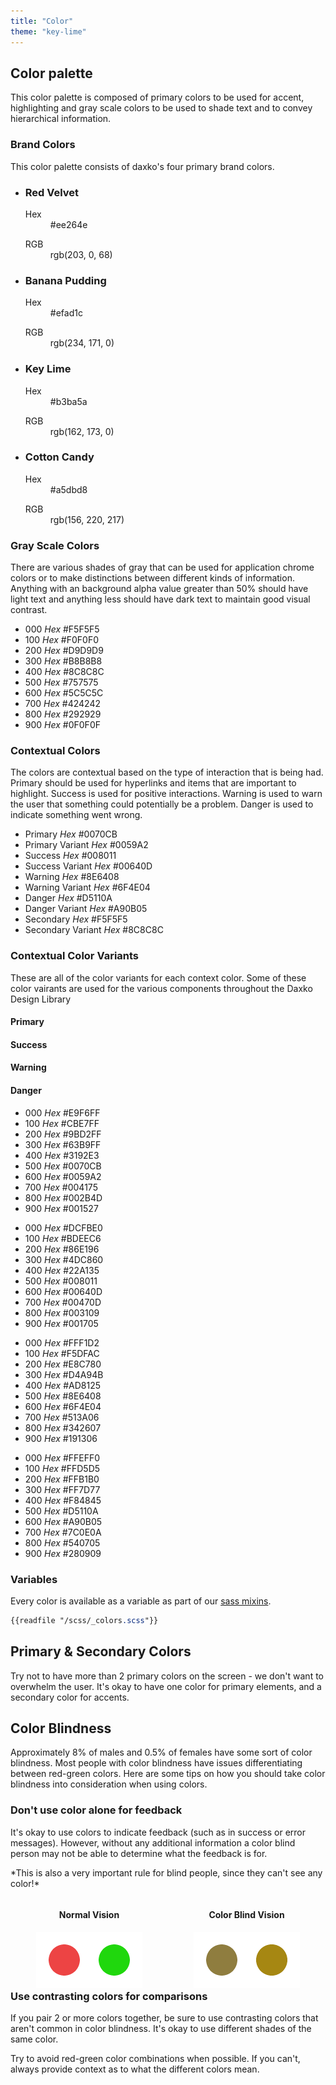 ```yaml
---
title: "Color"
theme: "key-lime"
---
```


## Color palette

This color palette is composed of primary colors to be used for accent, highlighting and gray scale colors to be used to shade text and to convey hierarchical information.

### Brand Colors

This color palette consists of daxko's four primary brand colors.

<ul class="colors">
  <li class="swatch">
    <div class="details red-velvet">
      <h3>Red Velvet</h3>
      <dl class="hex">
        <dt>Hex</dt>
        <dd>#ee264e</dd>
      </dl>
      <dl class="rgb">
        <dt>RGB</dt>
        <dd>rgb(203, 0, 68)</dd>
      </dl>
    </div>
  </li>
  <li class="swatch">
    <div class="details banana-pudding">
      <h3>Banana Pudding</h3>
      <dl class="hex">
        <dt>Hex</dt>
        <dd>#efad1c</dd>
      </dl>
      <dl class="rgb">
        <dt>RGB</dt>
        <dd>rgb(234, 171, 0)</dd>
      </dl>
    </div>
  </li>
  <li class="swatch">
    <div class="details key-lime">
      <h3>Key Lime</h3>
      <dl class="hex">
        <dt>Hex</dt>
        <dd>#b3ba5a</dd>
      </dl>
      <dl class="rgb">
        <dt>RGB</dt>
        <dd>rgb(162, 173, 0)</dd>
      </dl>
    </div>
  </li>
  <li class="swatch">
    <div class="details cotton-candy">
      <h3>Cotton Candy</h3>
      <dl class="hex">
        <dt>Hex</dt>
        <dd>#a5dbd8</dd>
      </dl>
      <dl class="rgb">
        <dt>RGB</dt>
        <dd>rgb(156, 220, 217)</dd>
      </dl>
    </div>
  </li>
</ul>

### Gray Scale Colors

<div class="grid">
  <div class="col-7">
    <p>There are various shades of gray that can be used for application chrome colors or to make distinctions between different kinds of information. Anything with an background alpha value greater than 50% should have light text and anything less should have dark text to maintain good visual contrast.</p>
    <p></p>
  </div>
  <div class="col-5">
    <ul class="swatch-list">
      <li class="secondary-000">
        000
        <span class="pull-right">
          <em>Hex</em> #F5F5F5
        </span>
      </li>
      <li class="secondary-100">
        100
        <span class="pull-right">
          <em>Hex</em> #F0F0F0
        </span>
      </li>
      <li class="secondary-200">
        200
        <span class="pull-right">
          <em>Hex</em> #D9D9D9
        </span>
      </li>
      <li class="secondary-300">
        300
        <span class="pull-right">
          <em>Hex</em> #B8B8B8
        </span>
      </li>
      <li class="secondary-400">
        400
        <span class="pull-right">
          <em>Hex</em> #8C8C8C
        </span>
      </li>
      <li class="secondary-500">
        500
        <span class="pull-right">
          <em>Hex</em> #757575
        </span>
      </li>
      <li class="secondary-600">
        600
        <span class="pull-right">
          <em>Hex</em> #5C5C5C
        </span>
      </li>
      <li class="secondary-700">
        700
        <span class="pull-right">
          <em>Hex</em> #424242
        </span>
      </li>
      <li class="secondary-800">
        800
        <span class="pull-right">
          <em>Hex</em> #292929
        </span>
      </li>
      <li class="secondary-900">
        900
        <span class="pull-right">
          <em>Hex</em> #0F0F0F
        </span>
      </li>
    </ul>
  </div>
</div>

### Contextual Colors

<div class="grid">
  <div class="col-7">
    <p>The colors are contextual based on the type of interaction that is being had. Primary should be used for hyperlinks and items that are important to highlight. Success is used for positive interactions. Warning is used to warn the user that something could potentially be a problem. Danger is used to indicate something went wrong.</p>
  </div>
  <div class="col-5">
    <ul class="swatch-list">
      <li class="primary">
      Primary
        <span class="pull-right">
          <em>Hex</em> #0070CB
        </span>
      </li>
      <li class="primary-variant">
      Primary Variant
        <span class="pull-right">
          <em>Hex</em> #0059A2
        </span>
      </li>
      <li class="success">
      Success
        <span class="pull-right">
          <em>Hex</em> #008011
        </span>
      </li>
      <li class="success-variant">
      Success Variant
        <span class="pull-right">
          <em>Hex</em> #00640D
        </span>
      </li>
      <li class="warning">
      Warning
        <span class="pull-right">
          <em>Hex</em> #8E6408
        </span>
      </li>
      <li class="warning-variant">
      Warning Variant
        <span class="pull-right">
          <em>Hex</em> #6F4E04
        </span>
      </li>
      <li class="danger">
      Danger
        <span class="pull-right">
          <em>Hex</em> #D5110A
        </span>
      </li>
      <li class="danger-variant">
      Danger Variant
        <span class="pull-right">
          <em>Hex</em> #A90B05
        </span>
      </li>
      <li class="secondary">
      Secondary
        <span class="pull-right">
          <em>Hex</em> #F5F5F5
        </span>
      </li>
      <li class="secondary-variant">
      Secondary Variant
        <span class="pull-right">
          <em>Hex</em> #8C8C8C
        </span>
      </li>
    </ul>
  </div>
  
</div>

### Contextual Color Variants

<div class="grid">
  <div class="col-12">
    <p>These are all of the color variants for each context color. Some of these color vairants are used for the various components throughout the Daxko Design Library</p>
  </div>
  <div class="col-3">
    <h4>Primary</h4>
  </div>
  <div class="col-3">
    <h4>Success</h4>
  </div>
  <div class="col-3">
    <h4>Warning</h4>
  </div>
  <div class="col-3">
    <h4>Danger</h4>
  </div>
  <div class="col-3">
    <ul class="swatch-list">
      <li class="primary-000">
        000
        <span class="pull-right">
          <em>Hex</em> #E9F6FF
        </span>
      </li>
      <li class="primary-100">
        100
        <span class="pull-right">
          <em>Hex</em> #CBE7FF
        </span>
      </li>
      <li class="primary-200">
        200
        <span class="pull-right">
          <em>Hex</em> #9BD2FF
        </span>
      </li>
      <li class="primary-300">
        300
        <span class="pull-right">
          <em>Hex</em> #63B9FF
        </span>
      </li>
      <li class="primary-400">
        400
        <span class="pull-right">
          <em>Hex</em> #3192E3
        </span>
      </li>
      <li class="primary-500">
        500
        <span class="pull-right">
          <em>Hex</em> #0070CB
        </span>
      </li>
      <li class="primary-600">
        600
        <span class="pull-right">
          <em>Hex</em> #0059A2
        </span>
      </li>
      <li class="primary-700">
        700
        <span class="pull-right">
          <em>Hex</em> #004175
        </span>
      </li>
      <li class="primary-800">
        800
        <span class="pull-right">
          <em>Hex</em> #002B4D
        </span>
      </li>
      <li class="primary-900">
        900
        <span class="pull-right">
          <em>Hex</em> #001527
        </span>
      </li>
    </ul>
  </div>
  <div class="col-3">
    <ul class="swatch-list">
      <li class="success-000">
        000
        <span class="pull-right">
          <em>Hex</em> #DCFBE0
        </span>
      </li>
      <li class="success-100">
        100
        <span class="pull-right">
          <em>Hex</em> #BDEEC6
        </span>
      </li>
      <li class="success-200">
        200
        <span class="pull-right">
          <em>Hex</em> #86E196
        </span>
      </li>
      <li class="success-300">
        300
        <span class="pull-right">
          <em>Hex</em> #4DC860
        </span>
      </li>
      <li class="success-400">
        400
        <span class="pull-right">
          <em>Hex</em> #22A135
        </span>
      </li>
      <li class="success-500">
        500
        <span class="pull-right">
          <em>Hex</em> #008011
        </span>
      </li>
      <li class="success-600">
        600
        <span class="pull-right">
          <em>Hex</em> #00640D
        </span>
      </li>
      <li class="success-700">
        700
        <span class="pull-right">
          <em>Hex</em> #00470D
        </span>
      </li>
      <li class="success-800">
        800
        <span class="pull-right">
          <em>Hex</em> #003109
        </span>
      </li>
      <li class="success-900">
        900
        <span class="pull-right">
          <em>Hex</em> #001705
        </span>
      </li>
    </ul>
  </div>
  <div class="col-3">
    <ul class="swatch-list">
      <li class="warning-000">
        000
        <span class="pull-right">
          <em>Hex</em> #FFF1D2
        </span>
      </li>
      <li class="warning-100">
        100
        <span class="pull-right">
          <em>Hex</em> #F5DFAC
        </span>
      </li>
      <li class="warning-200">
        200
        <span class="pull-right">
          <em>Hex</em> #E8C780
        </span>
      </li>
      <li class="warning-300">
        300
        <span class="pull-right">
          <em>Hex</em> #D4A94B
        </span>
      </li>
      <li class="warning-400">
        400
        <span class="pull-right">
          <em>Hex</em> #AD8125
        </span>
      </li>
      <li class="warning-500">
        500
        <span class="pull-right">
          <em>Hex</em> #8E6408
        </span>
      </li>
      <li class="warning-600">
        600
        <span class="pull-right">
          <em>Hex</em> #6F4E04
        </span>
      </li>
      <li class="warning-700">
        700
        <span class="pull-right">
          <em>Hex</em> #513A06
        </span>
      </li>
      <li class="warning-800">
        800
        <span class="pull-right">
          <em>Hex</em> #342607
        </span>
      </li>
      <li class="warning-900">
        900
        <span class="pull-right">
          <em>Hex</em> #191306
        </span>
      </li>
    </ul>
  </div>
  <div class="col-3">
    <ul class="swatch-list">
      <li class="danger-000">
        000
        <span class="pull-right">
          <em>Hex</em> #FFEFF0
        </span>
      </li>
      <li class="danger-100">
        100
        <span class="pull-right">
          <em>Hex</em> #FFD5D5
        </span>
      </li>
      <li class="danger-200">
        200
        <span class="pull-right">
          <em>Hex</em> #FFB1B0
        </span>
      </li>
      <li class="danger-300">
        300
        <span class="pull-right">
          <em>Hex</em> #FF7D77
        </span>
      </li>
      <li class="danger-400">
        400
        <span class="pull-right">
          <em>Hex</em> #F84845
        </span>
      </li>
      <li class="danger-500">
        500
        <span class="pull-right">
          <em>Hex</em> #D5110A
        </span>
      </li>
      <li class="danger-600">
        600
        <span class="pull-right">
          <em>Hex</em> #A90B05
        </span>
      </li>
      <li class="danger-700">
        700
        <span class="pull-right">
          <em>Hex</em> #7C0E0A
        </span>
      </li>
      <li class="danger-800">
        800
        <span class="pull-right">
          <em>Hex</em> #540705
        </span>
      </li>
      <li class="danger-900">
        900
        <span class="pull-right">
          <em>Hex</em> #280909
        </span>
      </li>
    </ul>
  </div>
</div>

### Variables

Every color is available as a variable as part of our [sass mixins](https://github.com/daxko/design/blob/master/scss/_colors.scss).

```scss
{{readfile "/scss/_colors.scss"}}
```

## Primary & Secondary Colors

Try not to have more than 2 primary colors on the screen - we don't want to overwhelm the user. It's okay to have one color for primary elements, and a secondary color for accents.

## Color Blindness

Approximately 8% of males and 0.5% of females have some sort of color blindness. Most people with color blindness have issues differentiating between red-green colors. Here are some tips on how you should take color blindness into consideration when using colors.

### Don't use color alone for feedback ###

<div class="section">
  <div class="col">
    <p>It's okay to use colors to indicate feedback (such as in success or error messages). However, without any additional information a color blind person may not be able to determine what the feedback is for.</p>
    <p>*This is also a very important rule for blind people, since they can't see any color!*</p>
  </div>
  <div class="col">
    <div style="float: left; width: 50%; text-align: center;">
      <h4>Normal Vision</h4>
      <img src="/images/colors1.png"/>
    </div>
    <div style="float: right; width: 50%; text-align: center;">
      <h4>Color Blind Vision</h4>
      <img src="/images/colors2.png"/>
    </div>
  </div>
</div>

### Use contrasting colors for comparisons

If you pair 2 or more colors together, be sure to use contrasting colors that aren't common in color blindness. It's okay to use different shades of the same color.

Try to avoid red-green color combinations when possible. If you can't, always provide context as to what the different colors mean.
